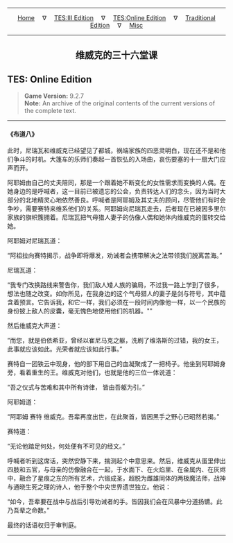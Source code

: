 
---

<!-- Jekyll Page Links -->

<center>
<a href="../../../../index.html">Home</a>
&emsp;&nabla;&emsp;
<a href="../../../index-tes3.html">TES:III Edition</a>
&emsp;&nabla;&emsp;
<a href="../../../index-teso.html">TES:Online Edition</a>
&emsp;&nabla;&emsp;
<a href="../../../index-traditional.html">Traditional Edition</a>
&emsp;&nabla;&emsp;
<a href="../../../index-misc.html">Misc</a>
</center>

<!-- Markdown Body Below: -->

---

<center>
<h2><span style="font-family:SimSun">维威克的三十六堂课</span></h2>
</center>

## TES: Online Edition

> __Game Version:__ 9.2.7\
> __Note:__ An archive of the original contents of the current versions of the complete text.

---

#### 《布道八》

此时，尼瑞瓦和维威克已经望见了都城，祸端家族的四恶灵明白，现在还不是和他们争斗的时机。大篷车的乐师们奏起一首恢弘的入场曲，哀伤要塞的十一扇大门应声而开。

阿耶姆由自己的丈夫陪同，那是一个跟着她不断变化的女性需求而变换的人偶。在她身边的是呼喊者，这一目前已被遗忘的公会，负责转达人们的念头，因为当时大部分的北地精灵心地依然善良。呼喊者是阿耶姆及其丈夫的顾问，尽管他们有时会争吵，需要赛特来维系他们的关系。阿耶姆向尼瑞瓦走去，后者现在已被因多里尔家族的旗帜簇拥着。尼瑞瓦把气母猎人妻子的仿像人偶和她体内维威克的蛋转交给她。

阿耶姆对尼瑞瓦道：

“阿祖拉向赛特揭示，战争即将爆发，劝诫者会携带解决之法带领我们脱离苦海。”

尼瑞瓦道：

“我专门改换路线来警告你，我们敌人矮人族的骗局，不过我一路上学到了很多，想法也随之改变。如你所见，在我身边的这个气母猎人的妻子是剑与符号，其中蕴含着预言。它告诉我，和它一样，我们必须在一段时间内像他一样，以一个民族的身份披上敌人的皮囊，毫无愧色地使用他们的机器。""

然后维威克大声道：

”而您，就是伯依希亚，曾经以崔尼马克之躯，洗刷了维洛斯的过错，我的女王，此事就应该如此。光荣者就应该如此行事。”

赛特自一团铁云中现身，他的部下用自己的血凝聚成了一把椅子。他坐到阿耶姆身旁，看着重生的王。维威克对他们，也就是他的三位一体说道：

“吾之仪式与苦难和其中所有诗律，
皆由吾躯为引。”

阿耶姆道：

“阿耶姆 赛特 维威克。吾辈再度出世，在此聚首，皆因黑手之野心已昭然若揭。”

赛特道：

“无论他踏足何处，何处便有不可见的经文。”

呼喊者听到这席话，突然安静下来，揣测起个中意思来。然后，维威克从蛋里伸出四肢和五官，与母亲的仿像融合在一起，于水面下、在火焰里、在金属内、在灰烬中，融合了星痕之东的所有艺术，六锻成圣，超脱为雌雄同体的两极魔法师，战神与通晓生死之理的诗人，他于整个中央世界遗世独立。他说：

“如今，吾辈要在战中与战后引导劝诫者的手。皆因我们会在风暴中分道扬镳。此乃吾辈之命数。”

最终的话语权归于审判庭。

---
